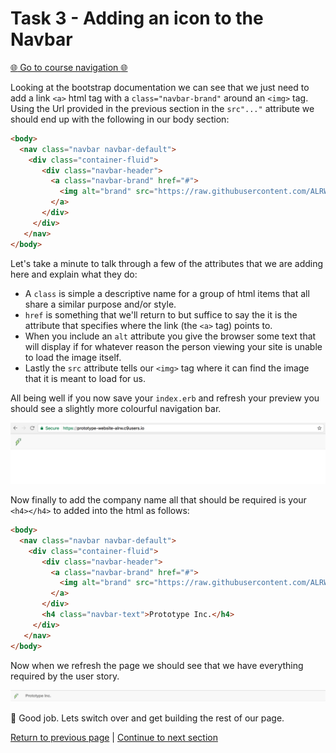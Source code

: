 Task 3 - Adding an icon to the Navbar
=====================================

[:globe_with_meridians: Go to course navigation :globe_with_meridians:](./navigation.md)

Looking at the bootstrap documentation we can see that we just need to add a link `<a>` html tag with a `class="navbar-brand"` around an `<img>` tag. Using the Url provided in the previous section in the `src"..."` attribute we should end up with the following in our body section:

```html
<body>
  <nav class="navbar navbar-default">
    <div class="container-fluid">
       <div class="navbar-header">
         <a class="navbar-brand" href="#">
           <img alt="brand" src="https://raw.githubusercontent.com/ALRW/dayAsADev/master/images/glyphicon.png">
         </a>
       </div>
     </div>
   </nav>
</body>
```

Let's take a minute to talk through a few of the attributes that we are adding here and explain what they do:

 - A `class` is simple a descriptive name for a group of html items that all share a similar purpose and/or style.
 - `href` is something that we'll return to but suffice to say the it is the attribute that specifies where the link (the `<a>` tag) points to. 
 - When you include an `alt` attribute you give the browser some text that will display if for whatever reason the person viewing your site is unable to load the image itself.
 - Lastly the `src` attribute tells our `<img>` tag where it can find the image that it is meant to load for us.

All being well if you now save your `index.erb` and refresh your preview you should see a slightly more colourful navigation bar.

![navbar brand](../images/navbarBrand.png)

Now finally to add the company name all that should be required is your `<h4></h4>` to added into the html as follows:

```html
<body>
  <nav class="navbar navbar-default">
    <div class="container-fluid">
       <div class="navbar-header">
         <a class="navbar-brand" href="#">
           <img alt="brand" src="https://raw.githubusercontent.com/ALRW/dayAsADev/master/images/glyphicon.png">
         </a>
       </div>
       <h4 class="navbar-text">Prototype Inc.</h4>
     </div>
   </nav>
</body>
```

Now when we refresh the page we should see that we have everything required by the user story.

![navbar title](../images/navbarTitle.png)

:twisted_rightwards_arrows: Good job. Lets switch over and get building the rest of our page.

[Return to previous page](../courseSections/section7.md) | [Continue to next section](../courseSections/section8.md)

